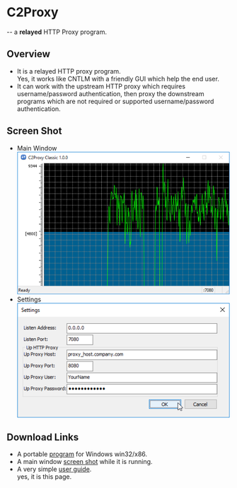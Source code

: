 C2Proxy
=======
-- a __relayed__ HTTP Proxy program.


Overview
--------

* It is a relayed HTTP proxy program.  
Yes, it works like CNTLM with a friendly GUI which help the end user.
* It can work with the upstream HTTP proxy which requires username/password authentication, then proxy the downstream programs which are not required or supported username/password authentication.


Screen Shot
-----------

* Main Window  
![Screen Shot](./C2Proxy_main.png "How it is running and showing ...")
* Settings  
![Screen Shot](./C2Proxy_settings.png "You can configure your upstream HTTP_PROXY and its username/password.")


Download Links
--------------

* A portable [program](./C2Proxy_1.0.0.7z) for Windows win32/x86.
* A main window [screen shot](./C2Proxy_main.png) while it is running.
* A very simple [user guide](./Help.html).  
yes, it is this page.
